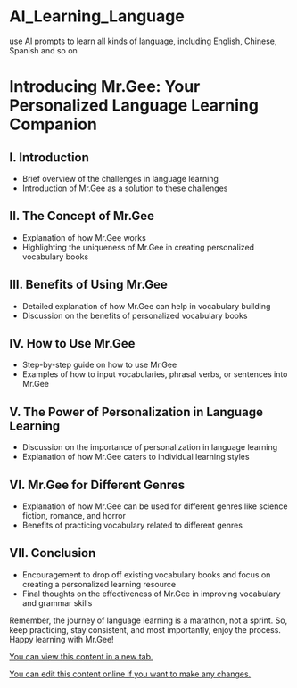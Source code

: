 # AI_Learning_Language
use AI prompts to learn all kinds of language, including English, Chinese, Spanish and so on
# Introducing Mr.Gee: Your Personalized Language Learning Companion

## I. Introduction
- Brief overview of the challenges in language learning
- Introduction of Mr.Gee as a solution to these challenges

## II. The Concept of Mr.Gee
- Explanation of how Mr.Gee works
- Highlighting the uniqueness of Mr.Gee in creating personalized vocabulary books

## III. Benefits of Using Mr.Gee
- Detailed explanation of how Mr.Gee can help in vocabulary building
- Discussion on the benefits of personalized vocabulary books

## IV. How to Use Mr.Gee
- Step-by-step guide on how to use Mr.Gee
- Examples of how to input vocabularies, phrasal verbs, or sentences into Mr.Gee

## V. The Power of Personalization in Language Learning
- Discussion on the importance of personalization in language learning
- Explanation of how Mr.Gee caters to individual learning styles

## VI. Mr.Gee for Different Genres
- Explanation of how Mr.Gee can be used for different genres like science fiction, romance, and horror
- Benefits of practicing vocabulary related to different genres

## VII. Conclusion
- Encouragement to drop off existing vocabulary books and focus on creating a personalized learning resource
- Final thoughts on the effectiveness of Mr.Gee in improving vocabulary and grammar skills

Remember, the journey of language learning is a marathon, not a sprint. So, keep practicing, stay consistent, and most importantly, enjoy the process. Happy learning with Mr.Gee!

[You can view this content in a new tab.](image)

[You can edit this content online if you want to make any changes.](editDiagramOnline)

